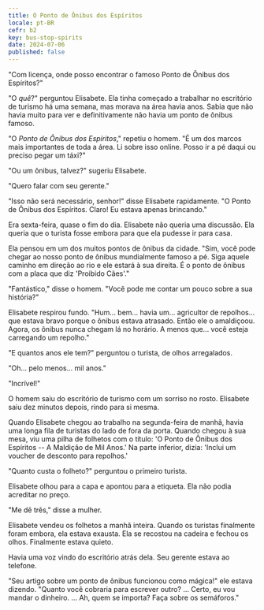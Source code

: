 ```yaml
---
title: O Ponto de Ônibus dos Espíritos
locale: pt-BR
cefr: b2
key: bus-stop-spirits
date: 2024-07-06
published: false
---
```


"Com licença, onde posso encontrar o famoso Ponto de Ônibus dos Espíritos?"

"O *quê*?" perguntou Elisabete. Ela tinha começado a trabalhar no escritório de turismo há uma semana, mas morava na área havia anos. Sabia que não havia muito para ver e definitivamente não havia um ponto de ônibus famoso.

"O *Ponto de Ônibus dos Espíritos*," repetiu o homem. "É um dos marcos mais importantes de toda a área. Li sobre isso online. Posso ir a pé daqui ou preciso pegar um táxi?"

"Ou um ônibus, talvez?" sugeriu Elisabete.

"Quero falar com seu gerente."

"Isso não será necessário, senhor!" disse Elisabete rapidamente. "O Ponto de Ônibus dos Espíritos. Claro! Eu estava apenas brincando."

Era sexta-feira, quase o fim do dia. Elisabete não queria uma discussão. Ela queria que o turista fosse embora para que ela pudesse ir para casa.

Ela pensou em um dos muitos pontos de ônibus da cidade. "Sim, você pode chegar ao nosso ponto de ônibus mundialmente famoso a pé. Siga aquele caminho em direção ao rio e ele estará à sua direita. É o ponto de ônibus com a placa que diz 'Proibido Cães'."

"Fantástico," disse o homem. "Você pode me contar um pouco sobre a sua história?"

Elisabete respirou fundo. "Hum... bem... havia um... agricultor de repolhos... que estava bravo porque o ônibus estava atrasado. Então ele o amaldiçoou. Agora, os ônibus nunca chegam lá no horário. A menos que... você esteja carregando um repolho."

"E quantos anos ele tem?" perguntou o turista, de olhos arregalados.

"Oh... pelo menos... mil anos."

"Incrível!"

O homem saiu do escritório de turismo com um sorriso no rosto. Elisabete saiu dez minutos depois, rindo para si mesma.

Quando Elisabete chegou ao trabalho na segunda-feira de manhã, havia uma longa fila de turistas do lado de fora da porta. Quando chegou à sua mesa, viu uma pilha de folhetos com o título: 'O Ponto de Ônibus dos Espíritos -- A Maldição de Mil Anos.' Na parte inferior, dizia: 'Inclui um voucher de desconto para repolhos.'

"Quanto custa o folheto?" perguntou o primeiro turista.

Elisabete olhou para a capa e apontou para a etiqueta. Ela não podia acreditar no preço.

"Me dê três," disse a mulher.

Elisabete vendeu os folhetos a manhã inteira. Quando os turistas finalmente foram embora, ela estava exausta. Ela se recostou na cadeira e fechou os olhos. Finalmente estava quieto.

Havia uma voz vindo do escritório atrás dela. Seu gerente estava ao telefone.

"Seu artigo sobre um ponto de ônibus funcionou como mágica!" ele estava dizendo. "Quanto você cobraria para escrever outro? ... Certo, eu vou mandar o dinheiro. ... Ah, quem se importa? Faça sobre os semáforos."
